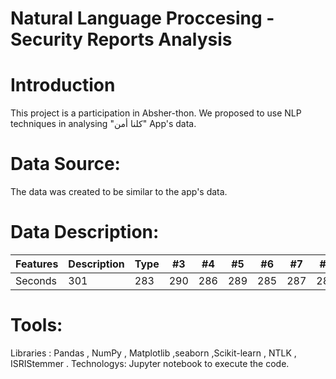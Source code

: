 # Natural Language Proccesing - Security Reports Analysis

# Introduction

This project is a participation in Absher-thon. We proposed to use NLP techniques in analysing "كلنا أمن" App's data.


# Data Source:

The data was created to be similar to the app's data.


# Data Description:

Features | Description | Type | #3 | #4 | #5 | #6 | #7 | #8 | #9 | #10 | #11
--- | --- | --- | --- |--- |--- |--- |--- |--- |--- |--- |---
Seconds | 301 | 283 | 290 | 286 | 289 | 285 | 287 | 287 | 272 | 276 | 269


# Tools:

Libraries : Pandas , NumPy , Matplotlib ,seaborn ,Scikit-learn , NTLK , ISRIStemmer .
Technologys: Jupyter notebook to execute the code.

